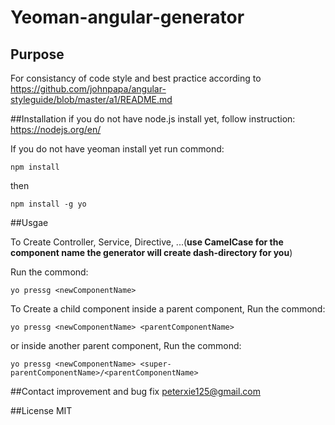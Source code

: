 # Yeoman-angular-generator

## Purpose
For consistancy of code style and best practice
according to https://github.com/johnpapa/angular-styleguide/blob/master/a1/README.md


##Installation
if you do not have node.js install yet, follow instruction:
https://nodejs.org/en/

If you do not have yeoman install yet  run commond:
```
npm install
```
then
```
npm install -g yo
```

##Usgae

To Create Controller, Service, Directive, ...(**use CamelCase for the component name the generator will create dash-directory for you**)


Run the commond:
```
yo pressg <newComponentName>
```
To Create a child component inside a parent component, Run the commond:

```
yo pressg <newComponentName> <parentComponentName>
```
or
inside another parent component, Run the commond:
```
yo pressg <newComponentName> <super-parentComponentName>/<parentComponentName>
```

##Contact
improvement and bug fix
peterxie125@gmail.com

##License
MIT
